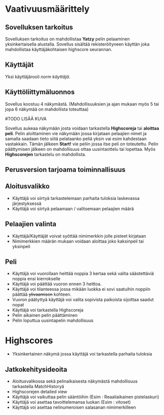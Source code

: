 # Vaativuusmäärittely

## Sovelluksen tarkoitus

Sovelluksen tarkoitus on mahdollistaa **Yatzy** pelin pelaaminen yksinkertaisella alustalla. Sovellus sisältää rekisteröityneen käyttän joka mahdollistaa käyttäjäkohtaisen highscore seurannan.

## Käyttäjät

Yksi käyttäjärooli _norm käyttäjä_. 

## Käyttöliittymäluonnos

Sovellus koostuu 4 näkymästä. (Mahdollisuuksien ja ajan mukaan myös 5 tai jopa 6 näkymää on mahdollista toteuttaa)

#TODO LISÄÄ KUVA

Sovellus aukeaa näkymään josta voidaan tarkastella **Highscoreja** tai **aloittaa peli**. Pelin aloittaminen vie näkymään jossa kirjataan pelaajien nimet ja samalla saadaan tieto siitä pelataanko peliä yksin vai esim kahdestaan vastakkain. Tämän jälkeen **Start!** vie peliin jossa itse peli on toteutettu. Pelin päättymisen jälkeen on mahdollisuus ottaa uusintaottelu tai lopettaa. Myös **Highscorejen** tarkastelu on mahdollista.   

## Perusversion tarjoama toiminnallisuus

## Aloitusvalikko
- Käyttäjä voi siirtyä tarkastelemaan parhaita tuloksia laskevassa järjestyksessä 
- Käyttäjä voi siirtyä pelaamaan / valitsemaan pelaajien määrä

## Pelaajien valinta
- Käyttäjä/Käyttäjät voivat syöttää nimimerkkin jolle pisteet kirjataan
- Nimimerkkien määrän mukaan voidaan aloittaa joko kaksinpeli tai yksinpeli

## Peli
- Käyttäjä voi vuorollaan heittää noppia 3 kertaa sekä valita säästettäviä noppia ensi kierrokselle
- Käyttäjä voi päättää vuoron ennen 3 heittoa.
- Käyttäjä voi tilanteessa jossa mikään luokka ei sovi saatuihin noppiin päättää ~~ylivaamisen~~ kohteen.
- Vuoron päätyttyä käyttäjä voi valita sopivista paikoista sijoittaa saadut nopat
- Käyttäjä voi tarkastella Highscoreja
- Pelin aikainen pelin päättäminen
- Pelin loputtua uusintapelin mahdollisuus

# Highscores
- Yksinkertainen näkymä jossa käyttäjä voi tarkastella parhaita tuloksia


## Jatkokehitysideoita
- Aloitusvalikossa sekä pelinaikaisesta näkymästä mahdollisuus tarkastella MatchHistoryä 
- Highscorejen detailed view
- Käyttäjä voi vaikuttaa pelin sääntöihin (Esim : Reaaliaikainen pistelaskuri)
- Käyttäjä voi asettaa tavoittelemansa luokan (Esim : vitoset) 
- Käyttäjä voi asettaa nelinumeroisen salasanan nimimerkilleen
